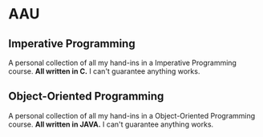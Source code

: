 # AAU

## Imperative Programming
A personal collection of all my hand-ins in a Imperative Programming course. **All written in C.**
I can't guarantee anything works. 

## Object-Oriented Programming
A personal collection of all my hand-ins in a Object-Oriented Programming course. **All written in JAVA.**
I can't guarantee anything works. 
